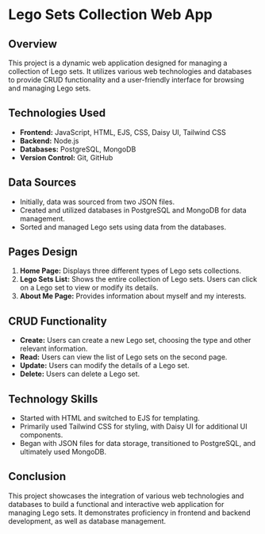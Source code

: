 # Lego Sets Collection Web App

## Overview
This project is a dynamic web application designed for managing a collection of Lego sets. It utilizes various web technologies and databases to provide CRUD functionality and a user-friendly interface for browsing and managing Lego sets.

## Technologies Used
- **Frontend:** JavaScript, HTML, EJS, CSS, Daisy UI, Tailwind CSS
- **Backend:** Node.js
- **Databases:** PostgreSQL, MongoDB
- **Version Control:** Git, GitHub

## Data Sources
- Initially, data was sourced from two JSON files.
- Created and utilized databases in PostgreSQL and MongoDB for data management.
- Sorted and managed Lego sets using data from the databases.

## Pages Design
1. **Home Page:** Displays three different types of Lego sets collections.
2. **Lego Sets List:** Shows the entire collection of Lego sets. Users can click on a Lego set to view or modify its details.
3. **About Me Page:** Provides information about myself and my interests.

## CRUD Functionality
- **Create:** Users can create a new Lego set, choosing the type and other relevant information.
- **Read:** Users can view the list of Lego sets on the second page.
- **Update:** Users can modify the details of a Lego set.
- **Delete:** Users can delete a Lego set.

## Technology Skills
- Started with HTML and switched to EJS for templating.
- Primarily used Tailwind CSS for styling, with Daisy UI for additional UI components.
- Began with JSON files for data storage, transitioned to PostgreSQL, and ultimately used MongoDB.

## Conclusion
This project showcases the integration of various web technologies and databases to build a functional and interactive web application for managing Lego sets. It demonstrates proficiency in frontend and backend development, as well as database management.